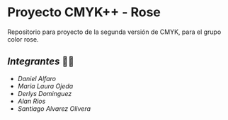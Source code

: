 # Proyecto CMYK++ - Rose

Repositorio para proyecto de la segunda versión de CMYK, para el grupo color rose.

## ***Integrantes*** :student:

 * _Daniel Alfaro_
 * _Maria Laura Ojeda_
 * _Derlys Dominguez_
 * _Alan Rios_
 * _Santiago Alvarez Olivera_
 
